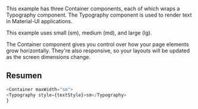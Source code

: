 This example has three Container components, each of which wraps a Typography component. The Typography component is used to render text in Material-UI applications.

This example uses small (sm), medium (md), and large (lg).

The Container component gives you control over how your page elements grow horizontally. They're also responsive, so your layouts will be updated as the screen dimensions change.

## Resumen

```js
<Container maxWidth="sm">
<Typography style={textStyle}>sm</Typography>
}
```
